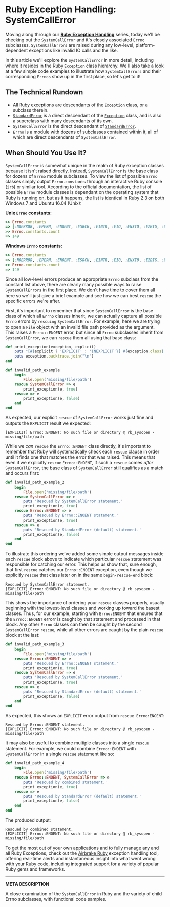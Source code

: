 # Ruby Exception Handling: SystemCallError

Moving along through our [__Ruby Exception Handling__](https://airbrake.io/blog/ruby-exception-handling/ruby-exception-classes) series, today we'll be checking out the `SystemCallError` and it's closely associated `Errno` subclasses.  `SystemCallErrors` are raised during any low-level, platform-dependent exceptions like invalid IO calls and the like.

In this article we'll explore the `SystemCallError` in more detail, including where it resides in the Ruby `Exception` class hierarchy.  We'll also take a look at a few simple code examples to illustrate how `SystemCallErrors` and their corresponding `Errnos` show up in the first place, so let's get to it!

## The Technical Rundown

- All Ruby exceptions are descendants of the [`Exception`](https://airbrake.io/blog/ruby-exception-handling/ruby-exception-classes) class, or a subclass therein.
- [`StandardError`](https://ruby-doc.org/core-2.4.0/StandardError.html) is a direct descendant of the [`Exception`](https://airbrake.io/blog/ruby-exception-handling/ruby-exception-classes) class, and is also a superclass with many descendants of its own.
- `SystemCallError` is the direct descendant of [`StandardError`](https://ruby-doc.org/core-2.4.0/StandardError.html).
- `Errno` is a module with dozens of subclasses contained within it, all of which are direct descendants of `SystemCallError`.

## When Should You Use It?

`SystemCallError` is somewhat unique in the realm of Ruby exception classes because it isn't raised directly.  Instead, `SystemCallError` is the base class for dozens of `Errno` module subclasses.  To view the list of possible `Errno` classes simply output `Errno.constants` through an interactive Ruby console (`irb`) or similar tool.  According to the official documentation, the list of possible `Errno` module classes is dependant on the operating system that Ruby is running on, but as it happens, the list is identical in Ruby 2.3 on both Windows 7 and Ubuntu 16.04 (Unix):

**Unix `Errno` constants:**

```ruby
>> Errno.constants
=> [:NOERROR, :EPERM, :ENOENT, :ESRCH, :EINTR, :EIO, :ENXIO, :E2BIG, :ENOEXEC, :EBADF, :ECHILD, :EAGAIN, :ENOMEM, :EACCES, :EFAULT, :ENOTBLK, :EBUSY, :EEXIST, :EXDEV, :ENODEV, :ENOTDIR, :EISDIR, :EINVAL, :ENFILE, :EMFILE, :ENOTTY, :ETXTBSY, :EFBIG, :ENOSPC, :ESPIPE, :EROFS, :EMLINK, :EPIPE, :EDOM, :ERANGE, :EDEADLK, :ENAMETOOLONG, :ENOLCK, :ENOSYS, :ENOTEMPTY, :ELOOP, :EWOULDBLOCK, :ENOMSG, :EIDRM, :ECHRNG, :EL2NSYNC, :EL3HLT, :EL3RST, :ELNRNG, :EUNATCH, :ENOCSI, :EL2HLT, :EBADE, :EBADR, :EXFULL, :ENOANO, :EBADRQC, :EBADSLT, :EDEADLOCK, :EBFONT, :ENOSTR, :ENODATA, :ETIME, :ENOSR, :ENONET, :ENOPKG, :EREMOTE, :ENOLINK, :EADV, :ESRMNT, :ECOMM, :EPROTO, :EMULTIHOP, :EDOTDOT, :EBADMSG, :EOVERFLOW, :ENOTUNIQ, :EBADFD, :EREMCHG, :ELIBACC, :ELIBBAD, :ELIBSCN, :ELIBMAX, :ELIBEXEC, :EILSEQ, :ERESTART, :ESTRPIPE, :EUSERS, :ENOTSOCK, :EDESTADDRREQ, :EMSGSIZE, :EPROTOTYPE, :ENOPROTOOPT, :EPROTONOSUPPORT, :ESOCKTNOSUPPORT, :EOPNOTSUPP, :EPFNOSUPPORT, :EAFNOSUPPORT, :EADDRINUSE, :EADDRNOTAVAIL, :ENETDOWN, :ENETUNREACH, :ENETRESET, :ECONNABORTED, :ECONNRESET, :ENOBUFS, :EISCONN, :ENOTCONN, :ESHUTDOWN, :ETOOMANYREFS, :ETIMEDOUT, :ECONNREFUSED, :EHOSTDOWN, :EHOSTUNREACH, :EALREADY, :EINPROGRESS, :ESTALE, :EUCLEAN, :ENOTNAM, :ENAVAIL, :EISNAM, :EREMOTEIO, :EDQUOT, :ECANCELED, :EKEYEXPIRED, :EKEYREJECTED, :EKEYREVOKED, :EMEDIUMTYPE, :ENOKEY, :ENOMEDIUM, :ENOTRECOVERABLE, :EOWNERDEAD, :ERFKILL, :EAUTH, :EBADRPC, :EDOOFUS, :EFTYPE, :ENEEDAUTH, :ENOATTR, :ENOTSUP, :EPROCLIM, :EPROCUNAVAIL, :EPROGMISMATCH, :EPROGUNAVAIL, :ERPCMISMATCH, :EIPSEC, :EHWPOISON, :ECAPMODE, :ENOTCAPABLE]
>> Errno.constants.count
=> 149
```

**Windows `Errno` constants:**

```ruby
>> Errno.constants
=> [:NOERROR, :EPERM, :ENOENT, :ESRCH, :EINTR, :EIO, :ENXIO, :E2BIG, :ENOEXEC, :EBADF, :ECHILD, :EAGAIN, :ENOMEM, :EACCES, :EFAULT, :ENOTBLK, :EBUSY, :EEXIST, :EXDEV, :ENODEV, :ENOTDIR, :EISDIR, :EINVAL, :ENFILE, :EMFILE, :ENOTTY, :ETXTBSY, :EFBIG, :ENOSPC, :ESPIPE, :EROFS, :EMLINK, :EPIPE, :EDOM, :ERANGE, :EDEADLK, :ENAMETOOLONG, :ENOLCK, :ENOSYS, :ENOTEMPTY, :ELOOP, :EWOULDBLOCK, :ENOMSG, :EIDRM, :ECHRNG, :EL2NSYNC, :EL3HLT, :EL3RST, :ELNRNG, :EUNATCH, :ENOCSI, :EL2HLT, :EBADE, :EBADR, :EXFULL, :ENOANO, :EBADRQC, :EBADSLT, :EDEADLOCK, :EBFONT, :ENOSTR, :ENODATA, :ETIME, :ENOSR, :ENONET, :ENOPKG, :EREMOTE, :ENOLINK, :EADV, :ESRMNT, :ECOMM, :EPROTO, :EMULTIHOP, :EDOTDOT, :EBADMSG, :EOVERFLOW, :ENOTUNIQ, :EBADFD, :EREMCHG, :ELIBACC, :ELIBBAD, :ELIBSCN, :ELIBMAX, :ELIBEXEC, :EILSEQ, :ERESTART, :ESTRPIPE, :EUSERS, :ENOTSOCK, :EDESTADDRREQ, :EMSGSIZE, :EPROTOTYPE, :ENOPROTOOPT, :EPROTONOSUPPORT, :ESOCKTNOSUPPORT, :EOPNOTSUPP, :EPFNOSUPPORT, :EAFNOSUPPORT, :EADDRINUSE, :EADDRNOTAVAIL, :ENETDOWN, :ENETUNREACH, :ENETRESET, :ECONNABORTED, :ECONNRESET, :ENOBUFS, :EISCONN, :ENOTCONN, :ESHUTDOWN, :ETOOMANYREFS, :ETIMEDOUT, :ECONNREFUSED, :EHOSTDOWN, :EHOSTUNREACH, :EALREADY, :EINPROGRESS, :ESTALE, :EUCLEAN, :ENOTNAM, :ENAVAIL, :EISNAM, :EREMOTEIO, :EDQUOT, :ECANCELED, :EKEYEXPIRED, :EKEYREJECTED, :EKEYREVOKED, :EMEDIUMTYPE, :ENOKEY, :ENOMEDIUM, :ENOTRECOVERABLE, :EOWNERDEAD, :ERFKILL, :EAUTH, :EBADRPC, :EDOOFUS, :EFTYPE, :ENEEDAUTH, :ENOATTR, :ENOTSUP, :EPROCLIM, :EPROCUNAVAIL, :EPROGMISMATCH, :EPROGUNAVAIL, :ERPCMISMATCH, :EIPSEC, :EHWPOISON, :ECAPMODE, :ENOTCAPABLE]
>> Errno.constants.count
=> 149
```

Since all low-level errors produce an appropriate `Errno` subclass from the constant list above, there are clearly many possible ways to raise `SystemCallErrors` in the first place.  We don't have time to cover them all here so we'll just give a brief example and see how we can best `rescue` the specific errors we're after.

First, it's important to remember that since `SystemCallError` is the base class of which all `Errno` classes inherit, we can actually capture all possible `Errno` errors by `rescuing` `SystemCallError`.  For example, here we are trying to open a `File` object with an invalid file path provided as the argument.  This raises a `Errno::ENOENT` error, but since all `Errno` subclasses inherit from `SystemCallError`, we can `rescue` them all using that base class:

```ruby
def print_exception(exception, explicit)
    puts "[#{explicit ? 'EXPLICIT' : 'INEXPLICIT'}] #{exception.class}: #{exception.message}"
    puts exception.backtrace.join("\n")
end

def invalid_path_example
    begin
        File.open('missing/file/path')        
    rescue SystemCallError => e
        print_exception(e, true)
    rescue => e
        print_exception(e, false)
    end
end
```

As expected, our explicit `rescue` of `SystemCallError` works just fine and outputs the `EXPLICIT` result we expected:

```
[EXPLICIT] Errno::ENOENT: No such file or directory @ rb_sysopen - missing/file/path
```

While we _can_ `rescue` the `Errno::ENOENT` class directly, it's important to remember that Ruby will systematically check each `rescue` clause in order until it finds one that matches the error that was raised.  This means that even if we explicitly `rescue` `Errno::ENOENT`, if such a `rescue` comes _after_ `SystemCallError`, the base class of `SystemCallError` still qualifies as a match and occurs first:

```ruby
def invalid_path_example_2
    begin
        File.open('missing/file/path')        
    rescue SystemCallError => e
        puts 'Rescued by SystemCallError statement.'
        print_exception(e, true)        
    rescue Errno::ENOENT => e
        puts 'Rescued by Errno::ENOENT statement.'
        print_exception(e, true)        
    rescue => e
        puts 'Rescued by StandardError (default) statement.'
        print_exception(e, false)
    end
end
```

To illustrate this ordering we've added some simple output messages inside each `rescue` block above to indicate which particular `rescue` statement was responsible for catching our error.  This helps us show that, sure enough, that first `rescue` catches our `Errno::ENOENT` exception, even though we explicitly `rescue` that class later on in the same `begin-rescue-end` block:

```
Rescued by SystemCallError statement.
[EXPLICIT] Errno::ENOENT: No such file or directory @ rb_sysopen - missing/file/path
```

This shows the importance of ordering your `rescue` classes properly, usually beginning with the lowest-level classes and working up toward the basest classes.  Thus, for our example, starting with `Errno:ENOENT` that ensures that the `Errno::ENOENT` errorr is caught by that statement and processed in that block.  Any other `Errno` classes can then be caught by the second `SystemCallError` `rescue`, while all other errors are caught by the plain `rescue` block at the last:

```ruby
def invalid_path_example_3
    begin
        File.open('missing/file/path')        
    rescue Errno::ENOENT => e
        puts 'Rescued by Errno::ENOENT statement.'
        print_exception(e, true)        
    rescue SystemCallError => e
        puts 'Rescued by SystemCallError statement.'
        print_exception(e, true)
    rescue => e
        puts 'Rescued by StandardError (default) statement.'
        print_exception(e, false)
    end
end
```

As expected, this shows an `EXPLICIT` error output from `rescue Errno:ENOENT`:

```
Rescued by Errno::ENOENT statement.
[EXPLICIT] Errno::ENOENT: No such file or directory @ rb_sysopen - missing/file/path
```

It may also be useful to combine multiple classes into a single `rescue` statement.  For example, we could combine `Errno::ENOENT` with `SystemCallError` in a single `rescue` statement like so:

```ruby
def invalid_path_example_4
    begin
        File.open('missing/file/path')        
    rescue Errno::ENOENT, SystemCallError => e
        puts 'Rescued by combined statement.'
        print_exception(e, true)        
    rescue => e
        puts 'Rescued by StandardError (default) statement.'
        print_exception(e, false)
    end
end
```

The produced output:

```
Rescued by combined statement.
[EXPLICIT] Errno::ENOENT: No such file or directory @ rb_sysopen - missing/file/path
```

To get the most out of your own applications and to fully manage any and all Ruby Exceptions, check out the <a class="js-cta-utm" href="https://airbrake.io/languages/ruby_exception_handling?utm_source=blog&amp;utm_medium=end-post&amp;utm_campaign=airbrake-ruby">Airbrake Ruby</a> exception handling tool, offering real-time alerts and instantaneous insight into what went wrong with your Ruby code, including integrated support for a variety of popular Ruby gems and frameworks.

---

__META DESCRIPTION__

A close examination of the `SystemCallError` in Ruby and the variety of child Errno subclasses, with functional code samples.